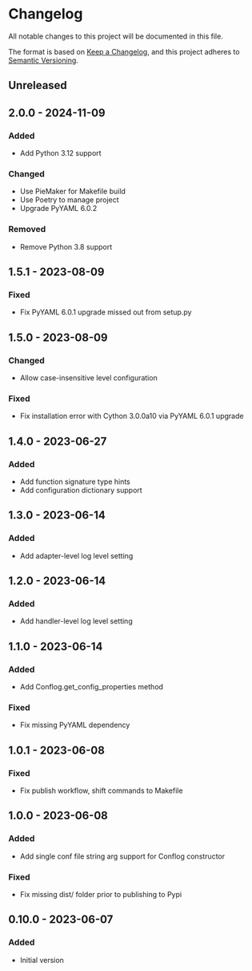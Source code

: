 # Changelog

All notable changes to this project will be documented in this file.

The format is based on [Keep a Changelog](https://keepachangelog.com/en/1.0.0/),
and this project adheres to [Semantic Versioning](https://semver.org/spec/v2.0.0.html).

## Unreleased

## 2.0.0 - 2024-11-09
### Added
- Add Python 3.12 support

### Changed
- Use PieMaker for Makefile build
- Use Poetry to manage project
- Upgrade PyYAML 6.0.2

### Removed
- Remove Python 3.8 support

## 1.5.1 - 2023-08-09
### Fixed
- Fix PyYAML 6.0.1 upgrade missed out from setup.py

## 1.5.0 - 2023-08-09
### Changed
- Allow case-insensitive level configuration

### Fixed
- Fix installation error with Cython 3.0.0a10 via PyYAML 6.0.1 upgrade

## 1.4.0 - 2023-06-27
### Added
- Add function signature type hints
- Add configuration dictionary support

## 1.3.0 - 2023-06-14
### Added
- Add adapter-level log level setting

## 1.2.0 - 2023-06-14
### Added
- Add handler-level log level setting

## 1.1.0 - 2023-06-14
### Added
- Add Conflog.get_config_properties method

### Fixed
- Fix missing PyYAML dependency

## 1.0.1 - 2023-06-08
### Fixed
- Fix publish workflow, shift commands to Makefile

## 1.0.0 - 2023-06-08
### Added
- Add single conf file string arg support for Conflog constructor

### Fixed
- Fix missing dist/ folder prior to publishing to Pypi

## 0.10.0 - 2023-06-07
### Added
- Initial version
